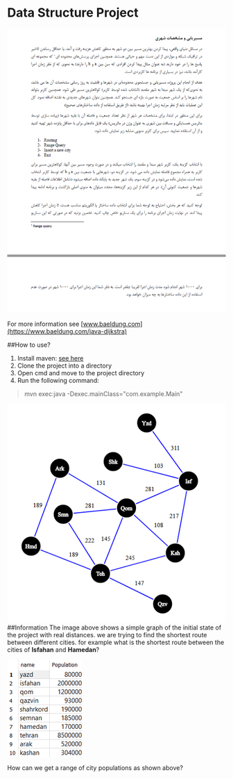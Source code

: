 # Data Structure Project
![project](pictures/project.png)

For more information see [www.baeldung.com](https://www.baeldung.com/java-dijkstra)

##How to use?
1. Install maven: [see here](https://www.javatpoint.com/how-to-install-maven)
2. Clone the project into a directory   
3. Open cmd and move to the project directory
4. Run the following command:
  > mvn exec:java -Dexec.mainClass="com.example.Main"

![Graph](pictures/graph.png)
##Information
The image above shows a simple graph of the initial state of the project with real distances.
we are trying to find the shortest route between different cities.
for example what is the shortest route between the cities of **Isfahan** and **Hamedan**?


![City population](pictures/Screenshot%20(57).png)

How can we get a range of city populations as shown above?

